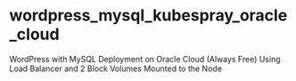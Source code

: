 # wordpress_mysql_kubespray_oracle_cloud
WordPress with MySQL Deployment on Oracle Cloud (Always Free) Using Load Balancer and 2 Block Volumes Mounted to the Node
